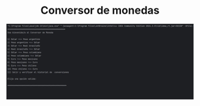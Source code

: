 <h1 align="center">Conversor de monedas</h1>
<div align="center"><img src="https://github.com/David12AR/conversorDeMonedas/blob/main/imagenes/pantalla-inicio.JPG?raw=true" width="500"></div>
